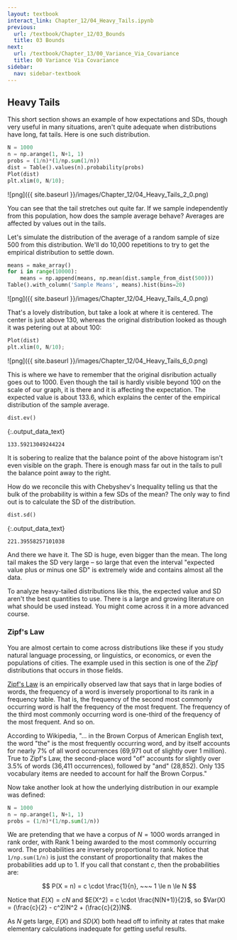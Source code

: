 ```yaml
---
layout: textbook
interact_link: Chapter_12/04_Heavy_Tails.ipynb
previous:
  url: /textbook/Chapter_12/03_Bounds
  title: 03 Bounds
next:
  url: /textbook/Chapter_13/00_Variance_Via_Covariance
  title: 00 Variance Via Covariance
sidebar:
  nav: sidebar-textbook
---
```


## Heavy Tails ##

This short section shows an example of how expectations and SDs, though very useful in many situations, aren't quite adequate when distributions have long, fat tails. Here is one such distribution.


<div class="input_area" markdown="1">

```python
N = 1000
n = np.arange(1, N+1, 1)
probs = (1/n)*(1/np.sum(1/n))
dist = Table().values(n).probability(probs)
Plot(dist)
plt.xlim(0, N/10);
```

</div>


![png]({{ site.baseurl }}/images/Chapter_12/04_Heavy_Tails_2_0.png)


You can see that the tail stretches out quite far. If we sample independently from this population, how does the sample average behave? Averages are affected by values out in the tails. 

Let's simulate the distribution of the average of a random sample of size 500 from this distribution. We'll do 10,000 repetitions to try to get the empirical distribution to settle down.


<div class="input_area" markdown="1">

```python
means = make_array()
for i in range(10000):
    means = np.append(means, np.mean(dist.sample_from_dist(500)))
Table().with_column('Sample Means', means).hist(bins=20)
```

</div>


![png]({{ site.baseurl }}/images/Chapter_12/04_Heavy_Tails_4_0.png)


That's a lovely distribution, but take a look at where it is centered. The center is just above 130, whereas the original distribution looked as though it was petering out at about 100:


<div class="input_area" markdown="1">

```python
Plot(dist)
plt.xlim(0, N/10);
```

</div>


![png]({{ site.baseurl }}/images/Chapter_12/04_Heavy_Tails_6_0.png)


This is where we have to remember that the original disribution actually goes out to 1000. Even though the tail is hardly visible beyond 100 on the scale of our graph, it is there and it is affecting the expectation. The expected value is about 133.6, which explains the center of the empirical distribution of the sample average. 


<div class="input_area" markdown="1">

```python
dist.ev()
```

</div>




{:.output_data_text}
```
133.59213049244224
```



It is sobering to realize that the balance point of the above histogram isn't even visible on the graph. There is enough mass far out in the tails to pull the balance point away to the right.

How do we reconcile this with Chebyshev's Inequality telling us that the bulk of the probability is within a few SDs of the mean? The only way to find out is to calculate the SD of the distribution.


<div class="input_area" markdown="1">

```python
dist.sd()
```

</div>




{:.output_data_text}
```
221.39558257101038
```



And there we have it. The SD is huge, even bigger than the mean. The long tail makes the SD very large – so large that even the interval "expected value plus or minus one SD" is extremely wide and contains almost all the data.

To analyze heavy-tailed distributions like this, the expected value and SD aren't the best quantities to use. There is a large and growing literature on what should be used instead. You might come across it in a more advanced course.

### Zipf's Law ###
You are almost certain to come across distributions like these if you study natural language processing, or linguistics, or economics, or even the populations of cities. The example used in this section is one of the *Zipf* distributions that occurs in those fields.

[Zipf's Law](https://en.wikipedia.org/wiki/Zipf's_law) is an empirically observed law that says that in large bodies of words, the frequency of a word is inversely proportional to its rank in a frequency table. That is, the frequency of the second most commonly occurring word is half the frequency of the most frequent. The frequency of the third most commonly occurring word is one-third of the frequency of the most frequent. And so on.

According to Wikipedia, "... in the Brown Corpus of American English text, the word "the" is the most frequently occurring word, and by itself accounts for nearly 7% of all word occurrences (69,971 out of slightly over 1 million). True to Zipf's Law, the second-place word "of" accounts for slightly over 3.5% of words (36,411 occurrences), followed by "and" (28,852). Only 135 vocabulary items are needed to account for half the Brown Corpus."

Now take another look at how the underlying distribution in our example was defined:


<div class="input_area" markdown="1">

```python
N = 1000
n = np.arange(1, N+1, 1)
probs = (1/n)*(1/np.sum(1/n))
```

</div>

We are pretending that we have a corpus of $N=1000$ words arranged in rank order, with Rank 1 being awarded to the most commonly occurring word. The probabilities are inversely proportional to rank. Notice that `1/np.sum(1/n)` is just the constant of proportionality that makes the probabilities add up to 1. If you call that constant $c$, then the probabilities are:

$$ 
P(X = n) = c \cdot \frac{1}{n}, ~~~ 1 \le n \le N
$$

Notice that $E(X) = cN$ and $E(X^2) = c \cdot \frac{N(N+1)}{2}$, so $Var(X) = (\frac{c}{2} - c^2)N^2 + (\frac{c}{2})N$. 

As $N$ gets large, $E(X)$ and $SD(X)$ both head off to infinity at rates that make elementary calculations inadequate for getting useful results. 
